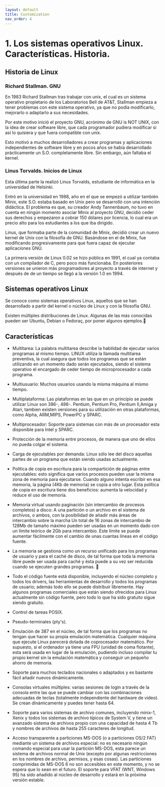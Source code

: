 ```yaml
---
layout: default
title: Customization
nav_order: 4
---
```


# 1. Los sistemas operativos Linux. Características. Historia.

## Historia de Linux

### Richard Stallman. GNU

En 1983 Richard Stallman tras trabajar con unix, el cual es un sistema operativo propietario de los Laboratorios Bell de AT&T, Stallman empieza a tener problemas con este sistema operativo, ya que no podía modificarlo, mejorarlo o adaptarlo a sus necesidades.

Por este motivo inició el proyecto GNU, acrónimo de GNU is NOT UNIX, con la idea de crear software libre, que cada programador pudiera modificar si así lo quisiera y que fuera compatible con unix.

Esto motivó a muchos desarrolladores a crear programas y aplicaciones independientes de software libre y en pocos años se había desarrollado prácticamente un S.O. completamente libre. Sin embargo, aún faltaba el kernel.

### Linus Torvalds. Inicios de Linux

Esta última parte la realizó Linus Torvalds, estudiante de informática en la universidad de Helsinki.

Entró en la universidad en 1988, año en el que se empezó a utilizar también Minix, este S.O. estaba basado en Unix pero se desarrolló con una intención didáctica. El problema es que, su creador Andy Tannenbaum, no tuvo en cuenta en ningún momento asociar Minix al proyecto GNU, decidió ceder sus derechos y empezaron a cobrar 150 dólares por licencia, lo cual era un precio alto para los estudiantes a los que iba dirigido.

Linus, que formaba parte de la comunidad de Minix, decidió crear un nuevo kernel de Unix con la filosofía de GNU. Basándose en el de Minix, fue modificando progresivamente para que fuera capaz de ejecutar aplicaciones GNU.

La primera versión de Linux 0.02  se hizo pública en 1991, el cual ya contaba con un compilador de C, pero poco más funcionaba. En posteriores versiones se unieron más programadores al proyecto a través de internet y después de de un tiempo se llegó a la versión 1.0 en 1994.


## Sistemas operativos Linux

Se conoce como  sistemas operativos Linux, aquellos que se han desarrollado a partir del kernel o núcleo de Linux y con la filosofía GNU.

Existen múltiples distribuciones de Linux. Algunas de las más conocidas pueden ser Ubuntu, Debian o Fedoraç, por poner algunos ejemplos.

## Características


* Multitarea: La palabra multitarea describe la habilidad de ejecutar varios programas al mismo tiempo. LINUX utiliza la llamada multitarea preventiva, la cual asegura que todos los programas que se están utilizando en un momento dado serán ejecutados, siendo el sistema operativo el encargado de ceder tiempo de microprocesador a cada programa.

* Multiusuario: Muchos usuarios usando la misma máquina al mismo tiempo.

* Multiplataforma: Las plataformas en las que en un principio se puede utilizar Linux son 386-, 486-. Pentium, Pentium Pro, Pentium II,Amiga y Atari, tambien existen versiones para su utilización en otras plataformas, como Alpha, ARM,MIPS, PowerPC y SPARC.

* Multiprocesador: Soporte para sistemas con más de un procesador esta disponible para Intel y SPARC.


* Protección de la memoria entre procesos, de manera que uno de ellos no pueda colgar el sistema.


* Carga de ejecutables por demanda: Linux sólo lee del disco aquellas partes de un programa que están siendo usadas actualmente.


* Política de copia en escritura para la compartición de páginas entre ejecutables: esto significa que varios procesos pueden usar la misma zona de memoria para ejecutarse. Cuando alguno intenta escribir en esa memoria, la página (4Kb de memoria) se copia a otro lugar. Esta política de copia en escritura tiene dos beneficios: aumenta la velocidad y reduce el uso de memoria.


* Memoria virtual usando paginación (sin intercambio de procesos completos) a disco: A una partición o un archivo en el sistema de archivos, o ambos, con la posibilidad de añadir más áreas de intercambio sobre la marcha Un total de 16 zonas de intercambio de 128Mb de tamaño máximo pueden ser usadas en un momento dado con un límite teórico de 2Gb para intercambio. Este límite se puede aumentar fácilmente con el cambio de unas cuantas líneas en el código fuente.


* La memoria se gestiona como un recurso unificado para los programas de usuario y para el caché de disco, de tal forma que toda la memoria libre puede ser usada para caché y ésta puede a su vez ser reducida cuando se ejecuten grandes programas.


* Todo el código fuente está disponible, incluyendo el núcleo completo y todos los drivers, las herramientas de desarrollo y todos los programas de usuario; además todo ello se puede distribuir libremente. Hay algunos programas comerciales que están siendo ofrecidos para Linux actualmente sin código fuente, pero todo lo que ha sido gratuito sigue siendo gratuito.


* Control de tareas POSIX.


* Pseudo-terminales (pty's).


* Emulación de 387 en el núcleo, de tal forma que los programas no tengan que hacer su propia emulación matemática. Cualquier máquina que ejecute Linux parecerá dotada de coprocesador matemático. Por supuesto, si el ordenador ya tiene una FPU (unidad de coma flotante), esta será usada en lugar de la emulación, pudiendo incluso compilar tu propio kernel sin la emulación matemática y conseguir un pequeño ahorro de memoria.


* Soporte para muchos teclados nacionales o adaptados y es bastante fácil añadir nuevos dinámicamente.


* Consolas virtuales múltiples: varias sesiones de login a través de la consola entre las que se puede cambiar con las combinaciones adecuadas de teclas (totalmente independiente del hardware de video). Se crean dinámicamente y puedes tener hasta 64.


* Soporte para varios sistemas de archivo comunes, incluyendo minix-1, Xenix y todos los sistemas de archivo típicos de System V, y tiene un avanzado sistema de archivos propio con una capacidad de hasta 4 Tb y nombres de archivos de hasta 255 caracteres de longitud.


* Acceso transparente a particiones MS-DOS (o a particiones OS/2 FAT) mediante un sistema de archivos especial: no es necesario ningún comando especial para usar la partición MS-DOS, esta parece un sistema de archivos normal de Unix (excepto por algunas restricciones en los nombres de archivo, permisos, y esas cosas). Las particiones comprimidas de MS-DOS 6 no son accesibles en este momento, y no se espera que lo sean en el futuro. El soporte para VFAT (WNT, Windows 95) ha sido añadido al núcleo de desarrollo y estará en la próxima versión estable.
